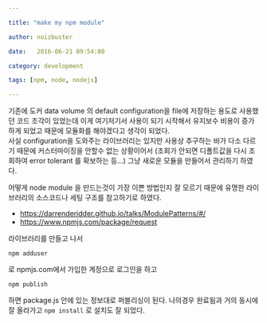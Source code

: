```yaml
---

title: "make my npm module"

author: noizbuster

date:   2016-06-21 09:54:00

category: development

tags: [npm, node, nodejs]

---
```


기존에 도커 data volume 의 default configuration을 file에 저장하는 용도로 사용했던 코드 조각이 있었는데 이게 여기저기서 사용이 되기 시작해서 유지보수 비용이 증가하게 되었고 때문에 모듈화를 해야겠다고 생각이 되었다.  
사실 configuration을 도와주는 라이브러리는 있지만 사용상 추구하는 바가 다소 다르기 때문에 커스터마이징을 안할수 없는 상황이어서 (조회가 안되면 디폴트값을 다시 조회하여 error tolerant 를 확보하는 등...) 그냥 새로운 모듈을 만들어서 관리하기 하였다.

어떻게 node module 을 만드는것이 가장 이쁜 방법인지 잘 모르기 때문에 유명한 라이브러리의 소스코드나 세팅 구조를 참고하기로 하였다.  

* https://darrenderidder.github.io/talks/ModulePatterns/#/
* https://www.npmjs.com/package/request

라이브러리를 만들고 나서
```
npm adduser
```
로 npmjs.com에서 가입한 계정으로 로그인을 하고
```
npm publish
```
하면 package.js 안에 있는 정보대로 퍼블리싱이 된다.
나의경우 완료됨과 거의 동시에 잘 올라가고 `npm install` 로 설치도 잘 되었다.
